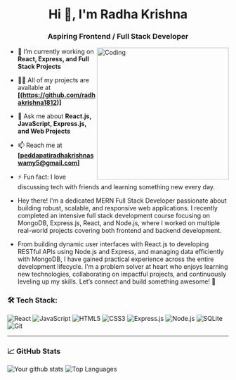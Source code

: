 <h1 align="center">Hi 👋, I'm Radha Krishna</h1>
<h3 align="center">Aspiring Frontend / Full Stack Developer</h3>

<img align="right" alt="Coding" width="300" src="https://cdn.dribbble.com/users/1162077/screenshots/3848914/programmer.gif" />

- 🌱 I’m currently working on **React, Express, and Full Stack Projects**
- 👨‍💻 All of my projects are available at **[(https://github.com/radhakrishna1812)]**
- 💬 Ask me about **React.js, JavaScript, Express.js, and Web Projects**
- 📫 Reach me at **[peddapatiradhakrishnaswamy5@gmail.com]**
- ⚡ Fun fact: I love discussing tech with friends and learning something new every day.


 -   Hey there! I'm a dedicated MERN Full Stack Developer passionate about building robust, scalable, and responsive web applications. I recently completed an intensive full stack development course focusing on        MongoDB, Express.js, React, and Node.js, where I worked on multiple real-world projects covering both frontend and backend development.
      
 -   From building dynamic user interfaces with React.js to developing RESTful APIs using Node.js and Express, and managing data efficiently with MongoDB, I have gained practical experience across the entire           development lifecycle. I'm a problem solver at heart who enjoys learning new technologies, collaborating on impactful projects, and continuously leveling up my skills. Let’s connect and build something            awesome! 🚀


### 🛠️ Tech Stack:

![React](https://img.shields.io/badge/-React-black?style=flat-square&logo=react)
![JavaScript](https://img.shields.io/badge/-JavaScript-black?style=flat-square&logo=javascript)
![HTML5](https://img.shields.io/badge/-HTML5-E34F26?style=flat-square&logo=html5&logoColor=white)
![CSS3](https://img.shields.io/badge/-CSS3-1572B6?style=flat-square&logo=css3)
![Express.js](https://img.shields.io/badge/-Express.js-black?style=flat-square&logo=express)
![Node.js](https://img.shields.io/badge/-Node.js-green?style=flat-square&logo=node.js)
![SQLite](https://img.shields.io/badge/-SQLite-003B57?style=flat-square&logo=sqlite)
![Git](https://img.shields.io/badge/-Git-F05032?style=flat-square&logo=git)

---

### 📈 GitHub Stats

![Your github stats](https://github-readme-stats.vercel.app/api?username=radhakrishna1812&show_icons=true&theme=dark)
![Top Languages](https://github-readme-stats.vercel.app/api/top-langs/?username=radhakrishna1812&layout=compact&theme=dark)
